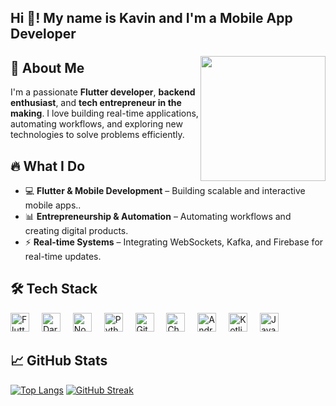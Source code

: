 <h2 align="left">Hi 👋! My name is Kavin and I'm a Mobile App Developer</h2>

###



###

<img align="right" height="200" src="https://media.giphy.com/media/zLXBAnyOqmTHa/giphy.gif?cid=790b761136oua0720grkl0267a0y9r1gq8u6kwb7khe1o7i5&ep=v1_gifs_search&rid=giphy.gif&ct=g"  />

###

## 🚀 About Me
I'm a passionate **Flutter developer**, **backend enthusiast**, and **tech entrepreneur in the making**. I love building real-time applications, automating workflows, and exploring new technologies to solve problems efficiently.

## 🔥 What I Do
- 💻 **Flutter & Mobile Development** – Building scalable and interactive mobile apps..
- 📊 **Entrepreneurship & Automation** – Automating workflows and creating digital products.
- ⚡ **Real-time Systems** – Integrating WebSockets, Kafka, and Firebase for real-time updates.




## 🛠 Tech Stack
<div align="left">
  <img src="https://cdn.jsdelivr.net/gh/devicons/devicon/icons/flutter/flutter-original.svg" height="30" alt="Flutter logo" />
  <img width="12" />
  <img src="https://cdn.jsdelivr.net/gh/devicons/devicon/icons/dart/dart-original.svg" height="30" alt="Dart logo" />
  <img width="12" />
  <img src="https://cdn.jsdelivr.net/gh/devicons/devicon/icons/nodejs/nodejs-original.svg" height="30" alt="Node.js logo" />
  <img width="12" />
  <img src="https://cdn.jsdelivr.net/gh/devicons/devicon/icons/python/python-original.svg" height="30" alt="Python logo" />
  <img width="12" />
  <img src="https://cdn.jsdelivr.net/gh/devicons/devicon/icons/github/github-original.svg" height="30" alt="GitHub logo" />
  <img width="12" />

  <img src="https://upload.wikimedia.org/wikipedia/commons/0/04/ChatGPT_logo.svg" height="30" alt="ChatGPT logo" />
  <img width="12" />
  <img src="https://cdn.jsdelivr.net/gh/devicons/devicon/icons/androidstudio/androidstudio-original.svg" height="30" alt="Android Studio logo" />
  <img width="12" />
  <img src="https://cdn.jsdelivr.net/gh/devicons/devicon/icons/kotlin/kotlin-original.svg" height="30" alt="Kotlin logo" />
  <img width="12" />
  <img src="https://cdn.jsdelivr.net/gh/devicons/devicon/icons/java/java-original.svg" height="30" alt="Java logo" />
</div>


## 📈 GitHub Stats
[![Top Langs](https://github-readme-stats.vercel.app/api/top-langs/?username=KaeDevs&layout=compact&text_color=daf7dc&bg_color=151515&hide=css,html,php)](https://github.com/KaeDevs/github-readme-stats)
[![GitHub Streak](https://github-readme-streak-stats.herokuapp.com/?user=KaeDevs&theme=dark)](https://git.io/streak-stats)


###

<div align="left">


###

<br clear="both">


